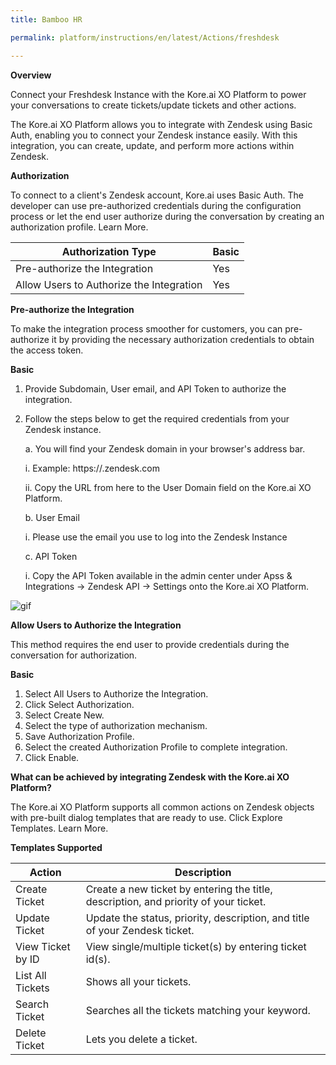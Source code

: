```yaml
---
title: Bamboo HR

permalink: platform/instructions/en/latest/Actions/freshdesk

---
```


<container>

**Overview**

Connect your Freshdesk Instance with the Kore.ai XO Platform to power your conversations to create tickets/update tickets and other actions.

The Kore.ai XO Platform allows you to integrate with Zendesk using Basic Auth, enabling you to connect your Zendesk instance easily. With this integration, you can create, update, and perform more actions within Zendesk.

</container>

<container>

**Authorization**
 
To connect to a client's Zendesk account, Kore.ai uses Basic Auth. The developer can use pre-authorized credentials during the configuration process or let the end user authorize during the conversation by creating an authorization profile. Learn More.
 
 
 |Authorization Type                      | Basic |
 |----------------------------------------|-------|
 |Pre-authorize the Integration           |  Yes  |
 |Allow Users to Authorize the Integration|  Yes  |


**Pre-authorize the Integration**
 
 To make the integration process smoother for customers, you can pre-authorize it by providing the necessary authorization credentials to obtain the access token.

**Basic**
 
1. Provide Subdomain, User email, and API Token to authorize the integration.  
2. Follow the steps below to get the required credentials from your Zendesk instance.
 
   a. You will find your Zendesk domain in your browser's address bar. 
 
      i.   Example: https://<domain>.zendesk.com
 
      ii.  Copy the URL from here to the User Domain field on the Kore.ai XO Platform.
 
   b.  User Email
 
      i. Please use the email you use to log into the Zendesk Instance
 
   c.  API Token
 
      i. Copy the API Token available in the admin center under Apss & Integrations → Zendesk API → Settings onto the Kore.ai XO Platform.
 
 ![gif](/koredotai-docs/images/Home%20_%20Loom%20-%2019%20December%202022.gif)
 
**Allow Users to Authorize the Integration**
 
This method requires the end user to provide credentials during the conversation for authorization.
 
**Basic**
 
1. Select All Users to Authorize the Integration.
2. Click Select Authorization.
3. Select Create New.
4. Select the type of authorization mechanism. 
5. Save Authorization Profile.
6. Select the created Authorization Profile to complete integration.
7. Click Enable.
 
</container>
 
<container>

**What can be achieved by integrating Zendesk with the Kore.ai XO Platform?**
 
 The Kore.ai XO Platform supports all common actions on Zendesk objects with pre-built dialog templates that are ready to use. Click Explore Templates. Learn More.
 
**Templates Supported**

| Action           | Description            |
|------------------|------------------------|
|Create Ticket     |Create a new ticket by entering the title, description, and priority of your ticket.|
|Update Ticket     |Update the status, priority, description, and title of your Zendesk ticket.|
|View Ticket by ID |View single/multiple ticket(s) by entering ticket id(s).|
|List All Tickets  |Shows all your tickets.|
|Search Ticket     |Searches all the tickets matching your keyword.|
|Delete Ticket     |Lets you delete a ticket.|

</container>
